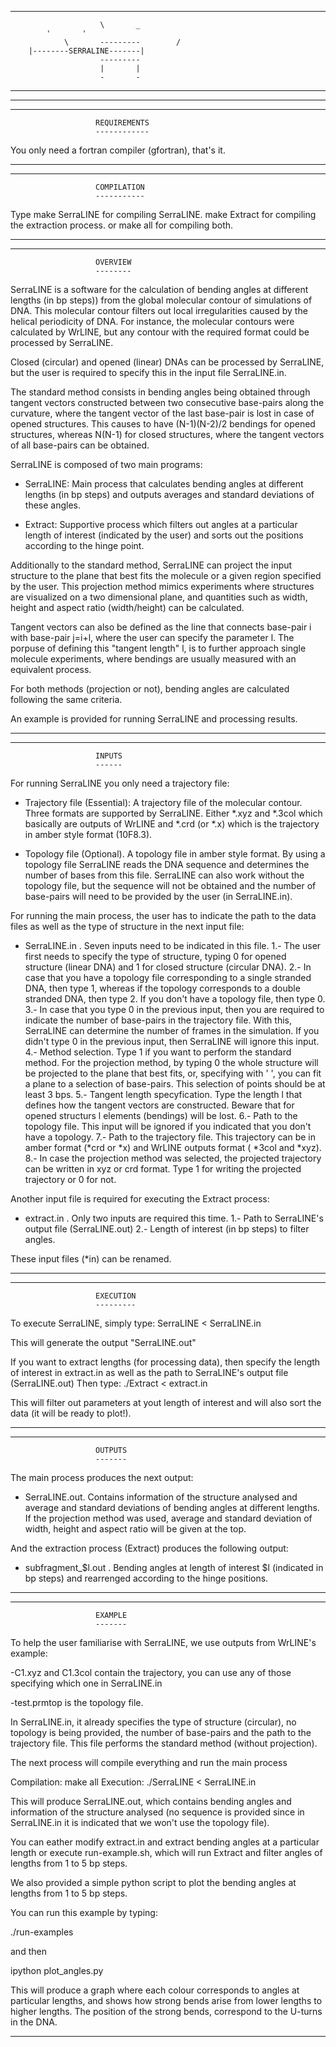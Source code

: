 ___________________________________________________________________
                        \       _
			'       '
                \       ---------        /
		|--------SERRALINE-------|
                        ---------
                        |       |
                        -       -
___________________________________________________________________
___________________________________________________________________




___________________________________________________________________
                       REQUIREMENTS
                       ------------

You only need a fortran compiler (gfortran), that's it.

___________________________________________________________________




___________________________________________________________________
                       COMPILATION
                       -----------

Type make SerraLINE for compiling SerraLINE.
     make Extract for compiling the extraction process.
     or make all for compiling both.
___________________________________________________________________




___________________________________________________________________
                       OVERVIEW
                       --------

SerraLINE is a software for the calculation of bending angles at 
different lengths (in bp steps)) from the global molecular contour 
of simulations of DNA. This molecular contour filters out local 
irregularities caused by the helical periodicity of DNA. 
For instance, the molecular contours were calculated by WrLINE, 
but any contour with the required format could be processed 
by SerraLINE. 

Closed (circular) and opened (linear) DNAs can be processed by 
SerraLINE, but the user is required to specify this in the
input file SerraLINE.in. 

The standard method consists in bending angles being obtained 
through tangent vectors constructed between two consecutive 
base-pairs along the curvature, where the tangent vector of the 
last base-pair is lost in case of opened structures.
This causes to have (N-1)(N-2)/2 bendings for opened structures, 
whereas N(N-1) for closed structures, where the tangent vectors of
all base-pairs can be obtained.  

SerraLINE is composed of two main programs:

  - SerraLINE: Main process that calculates bending angles at 
               different lengths (in bp steps) and outputs 
               averages and standard deviations of these angles.

  - Extract: Supportive process which filters out angles at a 
             particular length of interest (indicated by the user) 
             and sorts out the positions according to the 
             hinge point.
           
Additionally to the standard method, SerraLINE can project the 
input structure to the plane that best fits the molecule or a 
given region specified by the user.
This projection method mimics experiments where structures are 
visualized on a two dimensional plane, and quantities such as width, 
height and aspect ratio (width/height) can be calculated.

Tangent vectors can also be defined as the line that connects
base-pair i with base-pair j=i+l, where the user can specify
the parameter l. The porpuse of defining this "tangent length" l,
is to further approach single molecule experiments, where bendings
are usually measured with an equivalent process.

For both methods (projection or not), bending angles are calculated 
following the same criteria.

An example is provided for running SerraLINE and processing 
results.

___________________________________________________________________




__________________________________________________________________
                       INPUTS
                       ------

For running SerraLINE you only need a trajectory file:


  - Trajectory file (Essential): 
    A trajectory file of the molecular contour. 
    Three formats are supported by SerraLINE. Either *.xyz and 
    *.3col which basically are outputs of WrLINE and *.crd (or *.x) 
    which is the trajectory in amber style format (10F8.3). 


  - Topology file (Optional).
    A topology file in amber style format. By using a topology
    file SerraLINE reads the DNA sequence and determines the number 
    of bases from this file.
    SerraLINE can also work without the topology file, but the 
    sequence will not be obtained and the number of base-pairs will
    need to be provided by the user (in SerraLINE.in).


For running the main process, the user has to indicate the path
to the data files as well as the type of structure in the next
input file:

  - SerraLINE.in .
    Seven inputs need to be indicated in this file. 
    1.- The user first needs to specify the type of structure, 
        typing 0 for opened structure (linear DNA) and 1 for
        closed structure (circular DNA).
    2.- In case that you have a topology file corresponding to 
        a single stranded DNA, then type 1, whereas if the
        topology corresponds to a double stranded DNA, then type
        2. If you don't have a topology file, then type 0.
    3.- In case that you type 0 in the previous input, then 
        you are required to indicate the number of base-pairs in
        the trajectory file. With this, SerraLINE can determine
        the number of frames in the simulation. If you didn't
        type 0 in the previous input, then SerraLINE will ignore
        this input.
    4.- Method selection. Type 1 if you want to perform the
        standard method. For the projection method, by typing
        0 the whole structure will be projected to the plane 
        that best fits, or, specifying with ' ', you can 
        fit a plane to a selection of base-pairs. This 
        selection of points should be at least 3 bps.
    5.- Tangent length specyfication. Type the length l that
        defines how the tangent vectors are constructed.
        Beware that for opened structurs l elements (bendings)
        will be lost.
    6.- Path to the topology file. This input will be ignored if
        you indicated that you don't have a topology.
    7.- Path to the trajectory file. This trajectory can be in
        amber format (*crd or *x) and WrLINE outputs format
        ( *3col and *xyz).
    8.- In case the projection method was selected, the projected
        trajectory can be written in xyz or crd format. Type 1
        for writing the projected trajectory or 0 for not.

Another input file is required for executing the Extract process:

  - extract.in .
    Only two inputs are required this time.
    1.- Path to SerraLINE's output file (SerraLINE.out)
    2.- Length of interest (in bp steps) to filter angles.


These input files (*in) can be renamed.

___________________________________________________________________




___________________________________________________________________
                       EXECUTION
                       ---------

To execute SerraLINE, simply type: SerraLINE < SerraLINE.in

This will generate the output "SerraLINE.out"

If you want to extract lengths (for processing data), then 
specify the length of interest in extract.in as well as the path to
SerraLINE's output file (SerraLINE.out)
Then type: ./Extract < extract.in

This will filter out parameters at yout length of interest and will
also sort the data (it will be ready to plot!).

___________________________________________________________________




___________________________________________________________________
                       OUTPUTS
                       -------

The main process produces the next output:

  - SerraLINE.out.
    Contains information of the structure analysed and average and 
    standard deviations of bending angles at different lengths.
    If the projection method was used, average and standard 
    deviation of width, height and aspect ratio will be given at
    the top.

And the extraction process (Extract) produces the following output:

  - subfragment_$l.out .
    Bending angles at length of interest $l (indicated in bp steps)
    and rearrenged according to the hinge positions.

___________________________________________________________________




___________________________________________________________________
                       EXAMPLE
                       -------

To help the user familiarise with SerraLINE, we use outputs from 
WrLINE's example:

 -C1.xyz and C1.3col contain the trajectory, you can use any of 
  those specifying which one in SerraLINE.in

 -test.prmtop is the topology file.

In SerraLINE.in, it already specifies the type of structure (circular),
no topology is being provided, the number of base-pairs and the
path to the trajectory file. This file performs the standard method 
(without projection).

The next process will compile everything and run the main process

Compilation: make all 
Execution: ./SerraLINE < SerraLINE.in

This will produce SerraLINE.out, which contains bending angles
and information of the structure analysed (no sequence is provided
since in SerraLINE.in it is indicated that we won't use the topology
file).

You can eather modify extract.in and extract bending angles at a
particular length or execute run-example.sh, which will run Extract
and filter angles of lengths from 1 to 5 bp steps.

We also provided a simple python script to plot the bending angles
at lengths from 1 to 5 bp steps.

You can run this example by typing:

./run-examples

and then

ipython plot_angles.py

This will produce a graph where each colour corresponds to angles
at particular lengths, and shows how strong bends arise from lower
lengths to higher lengths. The position of the strong bends, 
correspond to the U-turns in the DNA.

___________________________________________________________________




